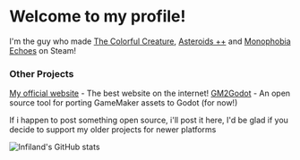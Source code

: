 # Welcome to my profile!
I'm the guy who made [The Colorful Creature](https://store.steampowered.com/app/1651680/The_Colorful_Creature/), [Asteroids ++](https://store.steampowered.com/app/2407300/Asteroids/) and [Monophobia Echoes](https://store.steampowered.com/app/3412040/This_is_a_totally_a_fake_url_and_not_real_do_not_fact_check_anything_brauuhh!/) on Steam!

### Other Projects
[My official website](https://infi.land) - The best website on the internet!
[GM2Godot](https://github.com/Infiland/GM2Godot) - An open source tool for porting GameMaker assets to Godot (for now!)

If i happen to post something open source, i'll post it here, I'd be glad if you decide to support my older projects for newer platforms

![Infiland's GitHub stats](https://github-readme-stats.vercel.app/api?username=infiland&show_icons=true&theme=radical)
